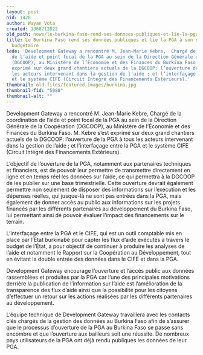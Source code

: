 ```yaml
---
layout: post
nid: 1428
author: Wayan Vota
created: 1368712822
old_path: news/le-burkina-faso-rend-ses-donnees-publiques-et-lie-la-pga-son-systeme-de-gestion-budgetaire
title: Le Burkina Faso rend ses données publiques et lie la PGA à son système de gestion
  budgétaire
lede: 'Development Gateway a rencontré M. Jean-Marie Kebre,  Chargé de la coordination
  de l’aide et point focal de la PGA au sein de la Direction Générale de la Coopération
  (DGCOOP), au Ministère de l’Économie et des Finances du Burkina Faso. M. Kebre s’est
  exprimé sur deux grand chantiers actuels de la DGCOOP: l’ouverture de la PGA à tous
  les acteurs intervenant dans la gestion de l’aide ; et l’interfaçage entre la PGA
  et le système CIFE (Circuit Intégré des Financements Extérieurs).'
thumbnail: old-files/featured-images/burkina.jpg
thumbnail-fid: "5988"
thumbnail-alt: ""
---
```


Development Gateway a rencontré M. Jean-Marie Kebre, Chargé de la coordination de l’aide et point focal de la PGA au sein de la Direction Générale de la Coopération (DGCOOP), au Ministère de l’Économie et des Finances du Burkina Faso. M. Kebre s’est exprimé sur deux grand chantiers actuels de la DGCOOP: l’ouverture de la PGA à tous les acteurs intervenant dans la gestion de l’aide ; et l’interfaçage entre la PGA et le système CIFE (Circuit Intégré des Financements Extérieurs).

L’objectif de l’ouverture de la PGA, notamment aux partenaires techniques et financiers, est de pouvoir leur permettre de transmettre directement en ligne et en temps réel les données sur l’aide, ce qui permettra à la DGCOOP de les publier sur une base trimestrielle. Cette ouverture devrait également permettre non seulement de disposer des informations sur l’exécution et les dépenses réelles, qui jusque-là ne sont pas entrées dans la PGA, mais également de donner accès au public aux informations sur les projets financés par les différents partenaires au développement du Burkina Faso, lui permettant ainsi de pouvoir évaluer l’impact des financements sur le terrain.

L’interfaçage entre la PGA et le CIFE, qui est un outil comptable mis en place par l’Etat burkinabè pour capter les flux d’aide exécutés à travers le budget de l’État, a pour objectif de continuer à produire les analyses de l’aide et notamment le Rapport sur la Coopération au Développement, tout en évitant la double entrée des données dans le CIFE et dans la PGA.

Development Gateway encourage l’ouverture et l’accès public aux données rassemblées et produites par la PGA car l’une des principales motivations derrière la publication de l’information sur l’aide est l’amélioration de la transparence des flux d’aide ainsi que la possibilité pour les citoyens d’effectuer un retour sur les actions réalisées par les différents partenaires au développement.

L’équipe technique de Development Gateway travaillera avec les contacts clés chargés de la gestion des données au Burkina Faso afin de s’assurer que le processus d’ouverture de la PGA au Burkina Faso se passe sans encombre et que l’ouverture aux bailleurs soit une réussite. De nombreux pays utilisateurs de la PGA ont déjà rendu publiques les données de leur PGA.
